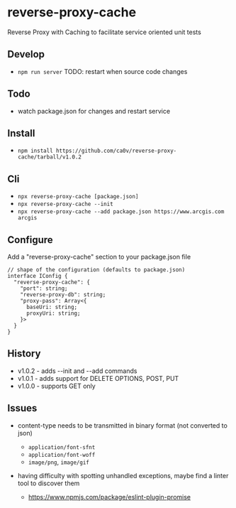 # reverse-proxy-cache

Reverse Proxy with Caching to facilitate service oriented unit tests

## Develop

-   `npm run server` TODO: restart when source code changes

## Todo

-   watch package.json for changes and restart service

## Install

-   `npm install https://github.com/ca0v/reverse-proxy-cache/tarball/v1.0.2`

## Cli

-   `npx reverse-proxy-cache [package.json]`
-   `npx reverse-proxy-cache --init`
-   `npx reverse-proxy-cache --add package.json https://www.arcgis.com arcgis`

## Configure

Add a "reverse-proxy-cache" section to your package.json file

```
// shape of the configuration (defaults to package.json)
interface IConfig {
  "reverse-proxy-cache": {
    "port": string;
    "reverse-proxy-db": string;
    "proxy-pass": Array<{
      baseUri: string;
      proxyUri: string;
    }>
  }
}
```

## History

-   v1.0.2 - adds --init and --add commands
-   v1.0.1 - adds support for DELETE OPTIONS, POST, PUT
-   v1.0.0 - supports GET only

## Issues

-   content-type needs to be transmitted in binary format (not converted to json)

    -   `application/font-sfnt`
    -   `application/font-woff`
    -   `image/png`, `image/gif`

-   having difficulty with spotting unhandled exceptions, maybe find a linter tool to discover them

    -   https://www.npmjs.com/package/eslint-plugin-promise
